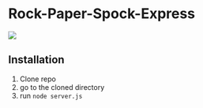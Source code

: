 # Rock-Paper-Spock-Express


 ![](rockpaperspock.png)
## Installation

1. Clone repo
2. go to the cloned directory
3. run `node server.js`
